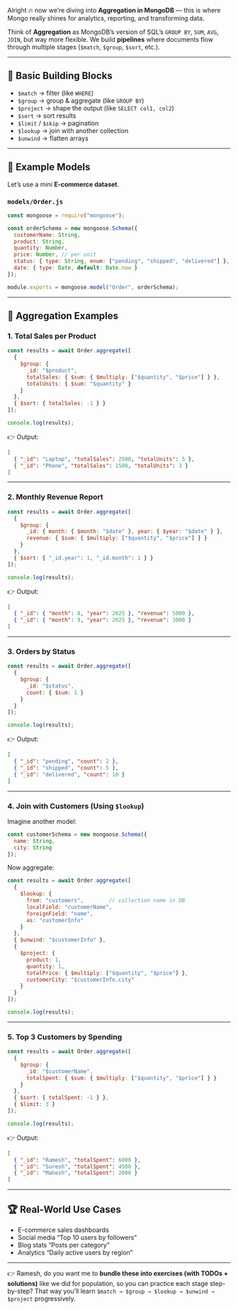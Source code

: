 Alright 🔥 now we’re diving into **Aggregation in MongoDB** — this is where Mongo really shines for analytics, reporting, and transforming data.

Think of **Aggregation** as MongoDB’s version of SQL’s `GROUP BY`, `SUM`, `AVG`, `JOIN`, but way more flexible.
We build **pipelines** where documents flow through multiple stages (`$match`, `$group`, `$sort`, etc.).

---

## 🧱 Basic Building Blocks

* `$match` → filter (like `WHERE`)
* `$group` → group & aggregate (like `GROUP BY`)
* `$project` → shape the output (like `SELECT col1, col2`)
* `$sort` → sort results
* `$limit` / `$skip` → pagination
* `$lookup` → join with another collection
* `$unwind` → flatten arrays

---

## 📘 Example Models

Let’s use a mini **E-commerce dataset**.

### `models/Order.js`

```js
const mongoose = require("mongoose");

const orderSchema = new mongoose.Schema({
  customerName: String,
  product: String,
  quantity: Number,
  price: Number, // per unit
  status: { type: String, enum: ["pending", "shipped", "delivered"] },
  date: { type: Date, default: Date.now }
});

module.exports = mongoose.model("Order", orderSchema);
```

---

## 🚀 Aggregation Examples

### 1. Total Sales per Product

```js
const results = await Order.aggregate([
  {
    $group: {
      _id: "$product",
      totalSales: { $sum: { $multiply: ["$quantity", "$price"] } },
      totalUnits: { $sum: "$quantity" }
    }
  },
  { $sort: { totalSales: -1 } }
]);

console.log(results);
```

👉 Output:

```json
[
  { "_id": "Laptop", "totalSales": 2500, "totalUnits": 5 },
  { "_id": "Phone", "totalSales": 1500, "totalUnits": 3 }
]
```

---

### 2. Monthly Revenue Report

```js
const results = await Order.aggregate([
  {
    $group: {
      _id: { month: { $month: "$date" }, year: { $year: "$date" } },
      revenue: { $sum: { $multiply: ["$quantity", "$price"] } }
    }
  },
  { $sort: { "_id.year": 1, "_id.month": 1 } }
]);

console.log(results);
```

👉 Output:

```json
[
  { "_id": { "month": 8, "year": 2025 }, "revenue": 5000 },
  { "_id": { "month": 9, "year": 2025 }, "revenue": 3000 }
]
```

---

### 3. Orders by Status

```js
const results = await Order.aggregate([
  {
    $group: {
      _id: "$status",
      count: { $sum: 1 }
    }
  }
]);

console.log(results);
```

👉 Output:

```json
[
  { "_id": "pending", "count": 2 },
  { "_id": "shipped", "count": 5 },
  { "_id": "delivered", "count": 10 }
]
```

---

### 4. Join with Customers (Using `$lookup`)

Imagine another model:

```js
const customerSchema = new mongoose.Schema({
  name: String,
  city: String
});
```

Now aggregate:

```js
const results = await Order.aggregate([
  {
    $lookup: {
      from: "customers",        // collection name in DB
      localField: "customerName",
      foreignField: "name",
      as: "customerInfo"
    }
  },
  { $unwind: "$customerInfo" },
  {
    $project: {
      product: 1,
      quantity: 1,
      totalPrice: { $multiply: ["$quantity", "$price"] },
      customerCity: "$customerInfo.city"
    }
  }
]);

console.log(results);
```

---

### 5. Top 3 Customers by Spending

```js
const results = await Order.aggregate([
  {
    $group: {
      _id: "$customerName",
      totalSpent: { $sum: { $multiply: ["$quantity", "$price"] } }
    }
  },
  { $sort: { totalSpent: -1 } },
  { $limit: 3 }
]);

console.log(results);
```

👉 Output:

```json
[
  { "_id": "Ramesh", "totalSpent": 6000 },
  { "_id": "Suresh", "totalSpent": 4500 },
  { "_id": "Mahesh", "totalSpent": 2000 }
]
```

---

## 🏆 Real-World Use Cases

* E-commerce sales dashboards
* Social media “Top 10 users by followers”
* Blog stats “Posts per category”
* Analytics “Daily active users by region”

---

👉 Ramesh, do you want me to **bundle these into exercises (with TODOs + solutions)** like we did for population, so you can practice each stage step-by-step? That way you’ll learn `$match → $group → $lookup → $unwind → $project` progressively.
